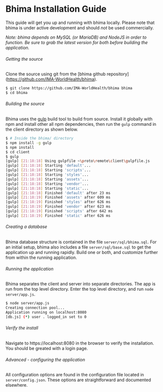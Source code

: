 Bhima Installation Guide
===========================

This guide will get you up and running with bhima locally.  Please note that
bhima is under active development and should *not* be used commercially.

_Note: bhima depends on MySQL (or MariaDB) and NodeJS in order to function.  Be
sure to grab the latest version for both before building the application._

###### Getting the source
Clone the source using git from the [bhima github repository]
(https://github.com/IMA-WorldHealth/bhima).
```bash
$ git clone https://github.com/IMA-WorldHealth/bhima bhima
$ cd bhima
```

###### Building the source
Bhima uses the [gulp](http://www.gulpjs.com) build tool to build from source.
Install it globally with npm and install other all npm dependencies, then run
the `gulp` command in the client directory as shown below.

```bash
$ # Inside the bhima/ directory
$ npm install -g gulp
$ npm install
$ cd client
$ gulp
[gulp] [21:18:18] Using gulpfile ~\proto\remote\client\gulpfile.js
[gulp] [21:18:18] Starting 'default'...
[gulp] [21:18:18] Starting 'scripts'...
[gulp] [21:18:18] Starting 'styles'...
[gulp] [21:18:18] Starting 'assets'...
[gulp] [21:18:18] Starting 'vendor'...
[gulp] [21:18:18] Starting 'static'...
[gulp] [21:18:18] Finished 'default' after 23 ms
[gulp] [21:18:19] Finished 'assets' after 609 ms
[gulp] [21:18:19] Finished 'styles' after 626 ms
[gulp] [21:18:19] Finished 'vendor' after 623 ms
[gulp] [21:18:19] Finished 'scripts' after 642 ms
[gulp] [21:18:19] Finished 'static' after 626 ms
```

###### Creating a database
Bhima database structure is contained in the file `server/sql/bhima.sql`.  For
an initial setup, bhima also includes a file `server/sql/base.sql` to get the
application up and running rapidly.  Build one or both, and customize further
from within the running application.

###### Running the application
Bhima separates the client and server into separate directories.  The app is run
from the top level directory.  Enter the top level directory, and run
`node server/app.js`.

```bash
$ node server/app.js
Creating connection pool...
Application running on localhost:8080
[db.js] (*) user . logged_in set to 0
```

###### Verify the install
Navigate to https://localhost:8080 in the browser to verify the installation.  
You should be greated with a login page.

###### Advanced - configuring the application
All configuration options are found in the configuration file located in
`server/config.json`.  These options are straightforward and documented
elsewhere.
